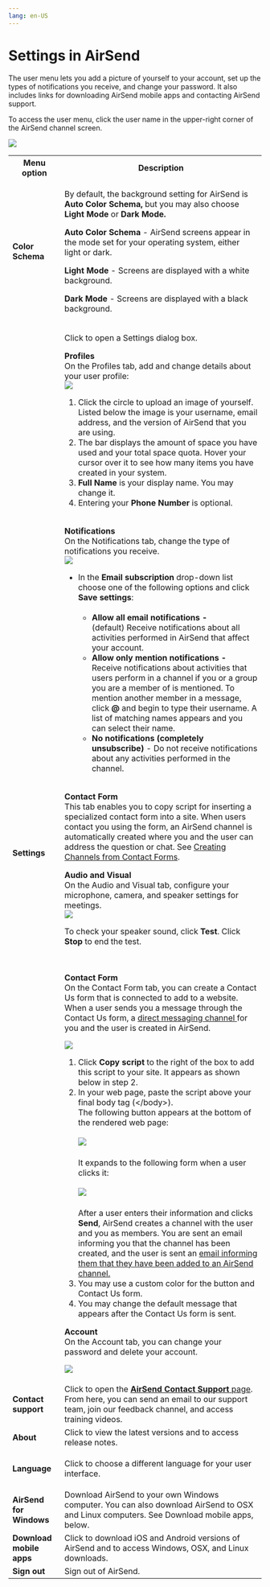 ```yaml
---
lang: en-US
---
```


# Settings in AirSend

The user menu lets you add a picture of yourself to your account, set up the types of notifications you receive, and change your password. It also includes links for downloading AirSend mobile apps and contacting AirSend support.

To access the user menu, click the user name in the upper-right corner of the AirSend channel screen.

![](../assets/account/settings-in-airsend/as-menu.png)

<table>
  <tbody>
    <tr>
      <th>Menu option</th>
      <th>Description</th>
    </tr>
    <tr>
      <td><strong>Color Schema</strong></td>
      <td>
        <p>By default, the background setting for AirSend is <strong>Auto Color Schema,</strong> but you may also choose<strong> Light Mode </strong>or<strong> Dark Mode.</strong></p>
        <p><strong>Auto Color Schema </strong>- AirSend screens appear in the mode set for your operating system, either light or dark.</p>
        <p><strong>Light Mode</strong> - Screens are displayed with a white background.</p>
        <p><strong>Dark Mode</strong> - Screens are displayed with a black background.</p>
      </td>
    </tr>
    <tr>
      <td><strong>Settings</strong></td>
      <td>
        <div>
          <p>Click to open a Settings dialog box.</p>
          <p><strong>Profiles<br></strong>On the Profiles tab, add and change details about your user profile:<br><span><img src="../assets/account/settings-in-airsend/as-settings-and-form.png"></span></p>
          <ol>
            <li>Click the circle to upload an image of yourself. Listed below the image is your username, email address, and the version of AirSend that you are using.</li>
            <li>The bar displays the amount of space you have used and your total space quota. Hover your cursor over it to see how many items you have created in your system.</li>
            <li><strong>Full Name</strong> is your display name. You may change it.</li>
            <li>Entering your <strong>Phone Number</strong> is optional.</li>
          </ol>
          <p><br><strong>Notifications</strong><br>On the Notifications tab, change the type of notifications you receive.<br><span><img src="../assets/account/settings-in-airsend/as-change-notif.png"></span></p>
          <ul>
            <li>
              In the <strong>Email subscription</strong> drop-down list choose one of the following options and click <strong>Save settings</strong>:<br><br>
              <ul>
                <li><strong>Allow all email notifications - </strong>(default)&nbsp;Receive notifications about all activities performed in AirSend that affect your account.&nbsp;</li>
                <li><strong>Allow only mention notifications - </strong>Receive notifications about activities that users perform in a channel if you or a group you are a member of is mentioned. To mention another member in a message, click&nbsp;<strong>@</strong> and begin to type their username. A list of matching names appears and you can select their name.</li>
                <li><strong>No notifications (completely unsubscribe) </strong>- Do not receive notifications about any activities performed in the channel.</li>
              </ul>
            </li>
          </ul>
          <p><strong><br>Contact Form<br></strong>This tab enables you to copy script for inserting a specialized contact form into a site. When users contact you using the form, an AirSend channel is automatically created where you and the user can address the question or chat. See <a href="/channels/creating-channels-from-contact-forms">Creating Channels from Contact Forms</a>.</p>
          <p><strong>Audio and Visual</strong><br>On the Audio and Visual tab, configure your microphone, camera, and speaker settings for meetings.<br><span><img src="../assets/account/settings-in-airsend/as-audio-visual.png"></span></p>
          <p>To check your speaker sound, click <strong>Test</strong>. Click <strong>Stop</strong> to end the test.</p>
        </div>
        <p><br></p>
        <p><strong>Contact Form<br></strong>On the Contact Form tab, you can create a Contact Us form that is connected to add to a website. When a user sends you a message through the Contact Us form, a <a href="/messages/direct-messaging">direct messaging channel </a>for you and the user is created in AirSend.</p>
        <p><span><img src="../assets/account/settings-in-airsend/as-contact-form.png"></span></p>
        <ol>
          <li>Click <strong>Copy</strong> <strong>script</strong> to the right of the box to add this script to your site. It appears as shown below in step 2.</li>
          <li>In your web page, paste the script above your final body tag (&lt;/body&gt;).<br>The following button appears at the bottom of the rendered web page:<br><br><span><img src="../assets/account/settings-in-airsend/ac-contact-button.png"></span><br><br>It expands to the following form when a user clicks it:<br><br><span><img src="../assets/account/settings-in-airsend/as-contact-us.png"></span><br><br>After a user enters their information and clicks <strong>Send</strong>, AirSend creates a channel with the user and you as members. You are sent an email informing you that the channel has been created, and the user is sent an <a href="/channels/if-youve-been-added-to-a-channel">email informing them that they have been added to an AirSend channel.</a></li>
          <li>You may use a custom color for the button and Contact Us form.</li>
          <li>You may change the default message that appears after the Contact Us form is sent.</li>
        </ol>
        <p><strong>Account<br></strong><span>On the Account tab, you can change your password and delete your account.</span></p>
        <div>
          <p><span><img src="../assets/account/settings-in-airsend/as-account-settings.png"></span></p>
        </div>
      </td>
    </tr>
    <tr>
      <td><strong>Contact support</strong></td>
      <td>Click to open the <a href="/#"><strong>AirSend Contact Support</strong> page</a>. From here, you can send an email to our support team, join our feedback channel, and access training videos.</td>
    </tr>
    <tr>
      <td><strong>About</strong></td>
      <td>Click to view the latest versions and to access release notes.</td>
    </tr>
    <tr>
      <td><strong>Language</strong></td>
      <td>
        <p>Click to choose a different language for your user interface.</p>
      </td>
    </tr>
    <tr>
      <td><strong>AirSend for Windows</strong></td>
      <td>Download AirSend to your own Windows computer. You can also download AirSend to OSX and Linux computers. See Download mobile apps, below.</td>
    </tr>
    <tr>
      <td><strong>Download mobile apps</strong></td>
      <td>Click to download iOS and Android versions of AirSend and to access Windows, OSX, and Linux downloads.</td>
    </tr>
    <tr>
      <td><strong>Sign out</strong></td>
      <td>Sign out of AirSend.</td>
    </tr>
  </tbody>
</table>